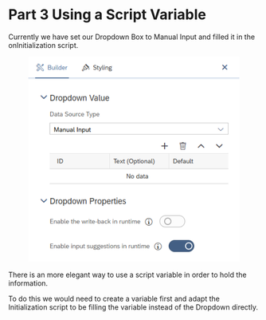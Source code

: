 # Part 3 Using a Script Variable

Currently we have set our Dropdown Box to Manual Input and filled it in the onInitialization script.

<div align="left"><figure><img src="../.gitbook/assets/image.png" alt=""><figcaption></figcaption></figure></div>

There is an more elegant way to use a script variable in order to hold the information.

To do this we would need to create a variable first and adapt the Initialization script to be filling the variable instead of the Dropdown directly.



